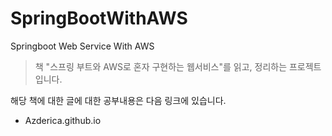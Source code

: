 # SpringBootWithAWS
Springboot Web Service With AWS

> 책 "스프링 부트와 AWS로 혼자 구현하는 웹서비스"를 읽고, 정리하는 프로젝트입니다.

해당 책에 대한 글에 대한 공부내용은 다음 링크에 있습니다.

- Azderica.github.io


